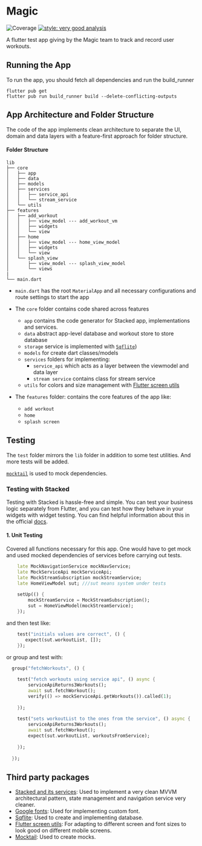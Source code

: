 # Magic 
![Coverage](coverage_badge.svg)
[![style: very good analysis](https://img.shields.io/badge/style-very_good_analysis-B22C89.svg)](https://pub.dev/packages/very_good_analysis)


A flutter test app giving by the Magic team to track and record user workouts.

## Running the App
To run the app, you should fetch all dependencies and run the build_runner   
```
flutter pub get
flutter pub run build_runner build --delete-conflicting-outputs
```

## App Architecture and Folder Structure

The code of the app implements clean architecture to separate the UI, domain and data layers with a feature-first approach for folder structure.

#### Folder Structure

```
lib
├── core
│   ├── app
│   ├── data
│   ├── models
│   ├── services
│   │   ├── service_api
│   │   └── stream_service
│   └── utils
├── features
│   ├── add_workout
│   │   ├── view_model --- add_workout_vm
│   │   ├── widgets   
│   │   └── view
│   ├── home
│   │   ├── view_model --- home_view_model
│   │   ├── widgets
│   │   └── view
│   └── splash_view
│       ├── view_model --- splash_view_model
│       └── views
|
└── main.dart
```

* `main.dart` has the root `MaterialApp` and all necessary configurations and route settings to start the app
* The `core` folder contains code shared across features
  * `app` contains the code generator for Stacked app, implementations and services.
  * `data` abstract app-level database and workout store to store database
  * `storage` service is implemented with [`Sqflite`](https://pub.dev/packages/sqflite))
  * `models` for create dart classes/models
  * `services` folders for implementing:
      * `service_api` which acts as a layer between the viewmodel and data layer
      * `stream service` contains class for stream service
  * `utils` for colors and size management with [Flutter screen utils](https://pub.dev/packages/flutter_screenutil)


* The `features` folder: contains the core features of the app like:
  * `add workout`
  * `home`
  * `splash screen`


## Testing

The `test` folder mirrors the `lib` folder in addition to some test utilities. And more tests will be added.

[`mocktail`](https://pub.dev/packages/mocktail) is used to mock dependencies. 


### Testing with Stacked

Testing with Stacked is hassle-free and simple. You can test your business logic separately from Flutter, and you can test how they behave in your widgets with widget testing. You can find helpful information about this in the official [docs](https://www.filledstacks.com/post/how-to-unit-test-in-flutter/).

#### 1. Unit Testing

Covered all functions necessary for this app. One would have to get mock and used mocked dependencies of services before carrying out tests.

```dart
    late MockNavigationService mockNavService;
    late MockServiceApi mockServiceApi;
    late MockStreamSubscription mockStreamService;
    late HomeViewModel sut; ///sut means system under tests
    
    setUp(() {
        mockStreamService = MockStreamSubscription();
        sut = HomeViewModel(mockStreamService);
    });

```

and then test like: 

```dart
    test("initials values are correct", () {
       expect(sut.workoutList, []);
    });

```

or group and test with:

```dart
  group("fetchWorkouts", () {
  
    test("fetch workouts using service api", () async {
        serviceApiReturns3Workouts();
        await sut.fetchWorkout();
        verify(() => mockServiceApi.getWorkouts()).called(1);
    
    });
    
    test("sets workoutList to the ones from the service", () async {
        serviceApiReturns3Workouts();
        await sut.fetchWorkout();
        expect(sut.workoutList, workoutsFromService);
    
    });
  
  });

```
## Third party packages

- [Stacked and its services](https://pub.dev/packages/stacked): Used to implement a very clean MVVM architectural pattern,
  state management and navigation service very cleaner.
- [Google fonts](https://pub.dev/packages/google_fonts): Used for implementing custom font.
- [Sqflite](https://pub.dev/packages/sqflite): Used to create and implementing database.
- [Flutter screen utils](https://pub.dev/packages/flutter_screenutil): For adapting to different screen and font sizes to look good on different mobile screens.
- [Mocktail](https://pub.dev/packages/mocktail): Used to create mocks.
